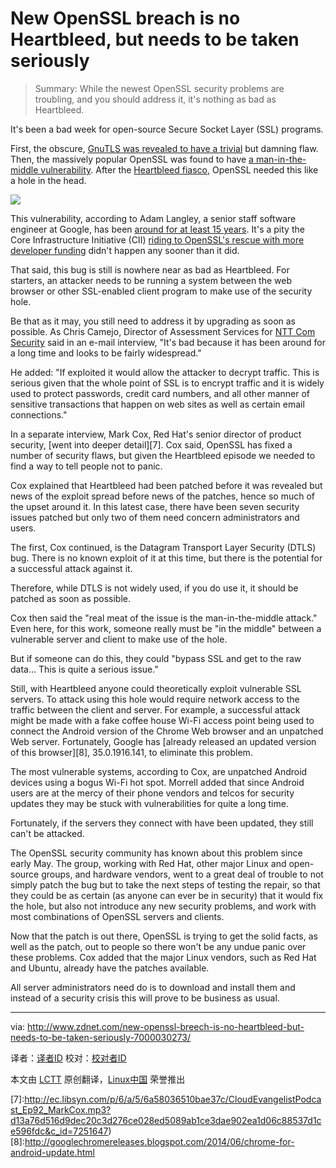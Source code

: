 New OpenSSL breach is no Heartbleed, but needs to be taken seriously
================================================================================
> Summary: While the newest OpenSSL security problems are troubling, and you should address it, it's nothing as bad as Heartbleed.

It's been a bad week for open-source Secure Socket Layer (SSL) programs.

First, the obscure, [GnuTLS was revealed to have a trivial][1] but damning flaw. Then, the massively popular OpenSSL was found to have [a man-in-the-middle vulnerability][2]. After the [Heartbleed fiasco][3], OpenSSL needed this like a hole in the head.

![](http://cdn-static.zdnet.com/i/r/story/70/00/030273/openssl-200x55.png?hash=MwyxMwt0MJ&upscale=1)

This vulnerability, according to Adam Langley, a senior staff software engineer at Google, has been [around for at least 15 years][4]. It's a pity the Core Infrastructure Initiative (CII) [riding to OpenSSL's rescue with more developer funding][5] didn't happen any sooner than it did.

That said, this bug is still is nowhere near as bad as Heartbleed. For starters, an attacker needs to be running a system between the web browser or other SSL-enabled client program to make use of the security hole.

Be that as it may, you still need to address it by upgrading as soon as possible. As Chris Camejo, Director of Assessment Services for [NTT Com Security][6] said in an e-mail interview, "It's bad because it has been around for a long time and looks to be fairly widespread."

He added: "If exploited it would allow the attacker to decrypt traffic. This is serious given that the whole point of SSL is to encrypt traffic and it is widely used to protect passwords, credit card numbers, and all other manner of sensitive transactions that happen on web sites as well as certain email connections."

In a separate interview, Mark Cox, Red Hat's senior director of product security, [went into deeper detail][7]. Cox said, OpenSSL has fixed a number of security flaws, but given the Heartbleed episode we needed to find a way to tell people not to panic.

Cox explained that Heartbleed had been patched before it was revealed but news of the exploit spread before news of the patches, hence so much of the upset around it. In this latest case, there have been seven security issues patched but only two of them need concern administrators and users.

The first, Cox continued, is the Datagram Transport Layer Security (DTLS) bug. There is no known exploit of it at this time, but there is the potential for a successful attack against it.

Therefore, while DTLS is not widely used, if you do use it, it should be patched as soon as possible.

Cox then said the "real meat of the issue is the man-in-the-middle attack." Even here, for this work, someone really must be "in the middle" between a vulnerable server and client to make use of the hole.

But if someone can do this, they could "bypass SSL and get to the raw data... This is quite a serious issue."

Still, with Heartbleed anyone could theoretically exploit vulnerable SSL servers. To attack using this hole would require network access to the traffic between the client and server. For example, a successful attack might be made with a fake coffee house Wi-Fi access point being used to connect the Android version of the Chrome Web browser and an unpatched Web server. Fortunately, Google has [already released an updated version of this browser][8], 35.0.1916.141, to eliminate this problem.

The most vulnerable systems, according to Cox, are unpatched Android devices using a bogus Wi-Fi hot spot. Morrell added that since Android users are at the mercy of their phone vendors and telcos for security updates they may be stuck with vulnerabilities for quite a long time.

Fortunately, if the servers they connect with have been updated, they still can't be attacked.

The OpenSSL security community has known about this problem since early May. The group, working with Red Hat, other major Linux and open-source groups, and hardware vendors, went to a great deal of trouble to not simply patch the bug but to take the next steps of testing the repair, so that they could be as certain (as anyone can ever be in security) that it would fix the hole, but also not introduce any new security problems, and work with most combinations of OpenSSL servers and clients.

Now that the patch is out there, OpenSSL is trying to get the solid facts, as well as the patch, out to people so there won't be any undue panic over these problems. Cox added that the major Linux vendors, such as Red Hat and Ubuntu, already have the patches available.

All server administrators need do is to download and install them and instead of a security crisis this will prove to be business as usual.

--------------------------------------------------------------------------------

via: http://www.zdnet.com/new-openssl-breech-is-no-heartbleed-but-needs-to-be-taken-seriously-7000030273/

译者：[译者ID](https://github.com/译者ID) 校对：[校对者ID](https://github.com/校对者ID)

本文由 [LCTT](https://github.com/LCTT/TranslateProject) 原创翻译，[Linux中国](http://linux.cn/) 荣誉推出

[1]:http://www.zdnet.com/another-serious-gnutls-bug-exposes-linux-clients-to-server-attacks-7000030205
[2]:http://www.zdnet.com/openssl-fixes-another-severe-vulnerability-7000030253/
[3]:http://www.zdnet.com/heartbleed-serious-openssl-zero-day-vulnerability-revealed-7000028166
[4]:https://www.imperialviolet.org/2014/06/05/earlyccs.html
[5]:http://www.zdnet.com/corporations-put-their-cash-where-their-open-source-security-is-7000030023/
[6]:http://www.nttcomsecurity.com/us/
[7]:http://ec.libsyn.com/p/6/a/5/6a58036510bae37c/CloudEvangelistPodcast_Ep92_MarkCox.mp3?d13a76d516d9dec20c3d276ce028ed5089ab1ce3dae902ea1d06c88537d1ce596fdc&c_id=7251647)
[8]:http://googlechromereleases.blogspot.com/2014/06/chrome-for-android-update.html
